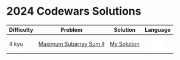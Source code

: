 # 2024 Codewars Solutions

| Difficulty | Problem | Solution | Language |
| ---------- | ------- | -------- | :------: |
| 4 kyu     | [Maximum Subarray Sum II](https://www.codewars.com/kata/56e3cbb5a28956899400073f) | [My Solution](Maximum_Subarray_Sum_II.py) | [![Python](../icons/python.svg)](Maximum_Subarray_Sum_II.py) |